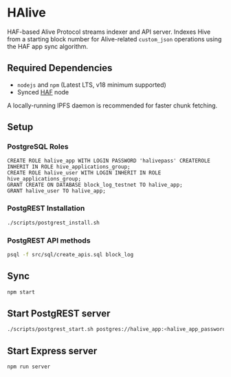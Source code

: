 # HAlive

HAF-based Alive Protocol streams indexer and API server. Indexes Hive from a starting block number for Alive-related `custom_json` operations using the HAF app sync algorithm.

## Required Dependencies

* `nodejs` and `npm` (Latest LTS, v18 minimum supported)
* Synced [HAF](https://gitlab.syncad.com/hive/haf) node

A locally-running IPFS daemon is recommended for faster chunk fetching.

## Setup

### PostgreSQL Roles
```pgsql
CREATE ROLE halive_app WITH LOGIN PASSWORD 'halivepass' CREATEROLE INHERIT IN ROLE hive_applications_group;
CREATE ROLE halive_user WITH LOGIN INHERIT IN ROLE hive_applications_group;
GRANT CREATE ON DATABASE block_log_testnet TO halive_app;
GRANT halive_user TO halive_app;
```

### PostgREST Installation
```bash
./scripts/postgrest_install.sh
```

### PostgREST API methods
```bash
psql -f src/sql/create_apis.sql block_log
```

## Sync
```bash
npm start
```

## Start PostgREST server
```bash
./scripts/postgrest_start.sh postgres://halive_app:<halive_app_password>@localhost:5432/block_log <server_port>
```

## Start Express server
```bash
npm run server
```